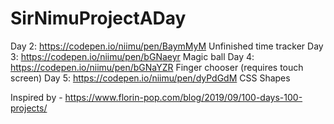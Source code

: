 # SirNimuProjectADay

Day 2: https://codepen.io/niimu/pen/BaymMyM  Unfinished time tracker
Day 3: https://codepen.io/niimu/pen/bGNaeyr  Magic ball
Day 4: https://codepen.io/niimu/pen/bGNaYZR  Finger chooser (requires touch screen)
Day 5: https://codepen.io/niimu/pen/dyPdGdM  CSS Shapes

Inspired by - https://www.florin-pop.com/blog/2019/09/100-days-100-projects/
